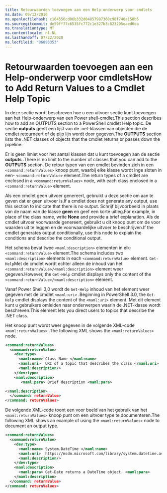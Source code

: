 ```yaml
---
title: Retourwaarden toevoegen aan een Help-onderwerp voor cmdlets
ms.date: 09/12/2016
ms.openlocfilehash: c164556cd06b332d04857987360c98f740a150b5
ms.sourcegitcommit: de59ff77c6535fc772c1e327b3c823295eaed6ea
ms.translationtype: MT
ms.contentlocale: nl-NL
ms.lasthandoff: 07/22/2020
ms.locfileid: "86893353"
---
```

# <a name="how-to-add-return-values-to-a-cmdlet-help-topic"></a><span data-ttu-id="ad6dc-102">Retourwaarden toevoegen aan een Help-onderwerp voor cmdlets</span><span class="sxs-lookup"><span data-stu-id="ad6dc-102">How to Add Return Values to a Cmdlet Help Topic</span></span>

<span data-ttu-id="ad6dc-103">In deze sectie wordt beschreven hoe u een uitvoer sectie kunt toevoegen aan het Help-onderwerp van een Power shell-cmdlet.</span><span class="sxs-lookup"><span data-stu-id="ad6dc-103">This section describes how to add an OUTPUTS section to a PowerShell cmdlet Help topic.</span></span> <span data-ttu-id="ad6dc-104">De sectie **outputs** geeft een lijst van de .net-klassen van objecten die de cmdlet retourneert of de pijp lijn wordt door gegeven.</span><span class="sxs-lookup"><span data-stu-id="ad6dc-104">The **OUTPUTS** section lists the .NET classes of objects that the cmdlet returns or passes down the pipeline.</span></span>

<span data-ttu-id="ad6dc-105">Er is geen limiet voor het aantal klassen dat u kunt toevoegen aan de sectie **outputs** .</span><span class="sxs-lookup"><span data-stu-id="ad6dc-105">There is no limit to the number of classes that you can add to the **OUTPUTS** section.</span></span> <span data-ttu-id="ad6dc-106">De retour typen van een cmdlet bevinden zich in een `<command:returnValues>` knoop punt, waarbij elke klasse wordt Inge sloten in een- `<command:returnValue>` element.</span><span class="sxs-lookup"><span data-stu-id="ad6dc-106">The return types of a cmdlet are enclosed in a `<command:returnValues>` node, with each class enclosed in a `<command:returnValue>` element.</span></span>

<span data-ttu-id="ad6dc-107">Als een cmdlet geen uitvoer genereert, gebruikt u deze sectie om aan te geven dat er geen uitvoer is.</span><span class="sxs-lookup"><span data-stu-id="ad6dc-107">If a cmdlet does not generate any output, use this section to indicate that there is no output.</span></span> <span data-ttu-id="ad6dc-108">Schrijf bijvoorbeeld in plaats van de naam van de klasse **geen** en geef een korte uitleg.</span><span class="sxs-lookup"><span data-stu-id="ad6dc-108">For example, in place of the class name, write **None** and provide a brief explanation.</span></span> <span data-ttu-id="ad6dc-109">Als de cmdlet uitvoer voorwaarde genereert, gebruikt u dit knoop punt om de voor waarden uit te leggen en de voorwaardelijke uitvoer te beschrijven.</span><span class="sxs-lookup"><span data-stu-id="ad6dc-109">If the cmdlet generates output conditionally, use this node to explain the conditions and describe the conditional output.</span></span>

<span data-ttu-id="ad6dc-110">Het schema bevat twee `<maml:description>` elementen in elk- `<command:returnValue>` element.</span><span class="sxs-lookup"><span data-stu-id="ad6dc-110">The schema includes two `<maml:description>` elements in each `<command:returnValue>` element.</span></span>
<span data-ttu-id="ad6dc-111">`Get-Help`Met de cmdlet wordt echter alleen de inhoud van het `<command:returnValue>/<maml:description>` element weer gegeven.</span><span class="sxs-lookup"><span data-stu-id="ad6dc-111">However, the `Get-Help` cmdlet displays only the content of the `<command:returnValue>/<maml:description>` element.</span></span>

<span data-ttu-id="ad6dc-112">Vanaf Power Shell 3,0 wordt de `Get-Help` inhoud van het element weer gegeven met de cmdlet `<maml:uri>` .</span><span class="sxs-lookup"><span data-stu-id="ad6dc-112">Beginning in PowerShell 3.0, the `Get-Help` cmdlet displays the content of the `<maml:uri>` element.</span></span>
<span data-ttu-id="ad6dc-113">Met dit element kunt u gebruikers omleiden naar onderwerpen waarin de .NET-klasse wordt beschreven.</span><span class="sxs-lookup"><span data-stu-id="ad6dc-113">This element lets you direct users to topics that describe the .NET class.</span></span>

<span data-ttu-id="ad6dc-114">Het knoop punt wordt weer gegeven in de volgende XML-code `<maml:returnValues>` .</span><span class="sxs-lookup"><span data-stu-id="ad6dc-114">The following XML shows the `<maml:returnValues>` node.</span></span>

```xml
<command:returnValues>
  <command:returnValue>
    <dev:type>
      <maml:name> Class Name </maml:name>
      <maml:uri>  URI of a topic that describes the class </maml:uri>
      <maml:description/>
    </dev:type>
    <maml:description>
       <maml:para> Brief description <maml:para>

</maml:description>
  </command: returnValue>
</command: returnValues>
```

<span data-ttu-id="ad6dc-115">De volgende XML-code toont een voor beeld van het gebruik van het `<maml:returnValues>` knoop punt om een uitvoer type te documenteren.</span><span class="sxs-lookup"><span data-stu-id="ad6dc-115">The following XML shows an example of using the `<maml:returnValues>` node to document an output type.</span></span>

```xml
<command:returnValues>
  <command:returnValue>
    <dev:type>
      <maml:name> System.DateTime </maml:name>
      <maml:uri>  https://msdn.microsoft.com/library/system.datetime.aspx </maml:uri>
      <maml:description/>
    </dev:type>
    <maml:description>
      <maml:para> Get-Date returns a DateTime object. <maml:para>
    </maml:description>
  </command: returnValue>
</command: returnValues>
```
